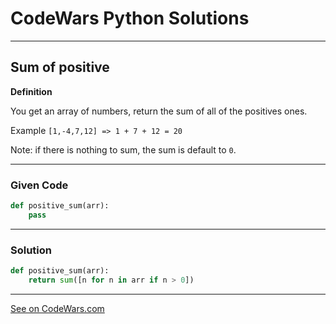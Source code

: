 # CodeWars Python Solutions

---

## Sum of positive


**Definition**

You get an array of numbers, return the sum of all of the positives ones.

Example `[1,-4,7,12] => 1 + 7 + 12 = 20`

Note: if there is nothing to sum, the sum is default to `0`.

---

### Given Code


```python
def positive_sum(arr):
    pass
```

---

### Solution


```python
def positive_sum(arr):
    return sum([n for n in arr if n > 0])
```

---


[See on CodeWars.com](https://www.codewars.com/kata/5715eaedb436cf5606000381)
